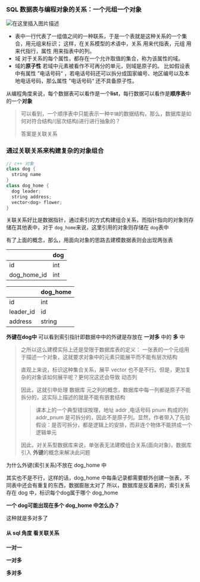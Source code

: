 ### SQL 数据表与编程对象的关系：一个元组一个对象

![在这里插入图片描述](CLionProjects/my_doc/交叉学习/关系数据库与面向对象.assets/watermark,type_d3F5LXplbmhlaQ,shadow_50,text_Q1NETiBAWFUgSG9uZ2R1bw==,size_20,color_FFFFFF,t_70,g_se,x_16.png)

- 表中一行代表了一组值之间的一种联系，于是一个表就是这种关系的一个集合，用元组来标识；
  这样，在关系模型的术语中，关系 用来代指表，元组 用来代指行，属性 用来指表中的列。
- 域
  对于关系的每个属性，都存在一个允许取值的集合，称为该属性的域。
- 域的**原子性**
  若域中元素被看作不可再分的单元，则域是原子的。
  比如假设表中有属性 ”电话号码“ ，若电话号码还可以拆分成国家编号、地区编号以及本地电话号码，那么属性 ”电话号码“ 还不具备原子性。

从编程角度来说，每个数据表可以看作是一个**list**，每行数据可以看作是**顺序表**中的一个**对象**

>  可以看到，一个顺序表中只能表示一种`平铺`的数据结构，那么，数据库是如何对符合结构/(层次结构)进行进行抽象的？
> 
> 答案是关联关系

### 通过关联关系来构建复杂的对象组合

```c++
// c++ 对象
class dog {
  string name
}
class dog_home {
  dog leader;
  string address;
  vector<dog> flower;
}
```

关联关系好比是数据指针，通过索引的方式构建组合关系，而指针指向的对象则存储在其他表中，对于 `dog_home`来说，这里引用的对象则存储在 `dog`表中

有了上面的概念，那么，用面向对象的思路去建模数据表则会出现两张表

|             | dog  |
| :---------- | ---- |
| id          | int  |
| dog_home_id | int  |

|           | dog_home |
| --------- | -------- |
| id        | int      |
| leader_id | id       |
| address   | string   |

**外键在dog中**
可以看到索引指针即数据中中的外键是存放在 **一对多** 中的 **多** 中

> 之所以这么建模实际上还是受限于数据库表的定义：
> 一张表的一个元组用于描述一个对象，这就要求对象中的元素只能展平而不能有层次结构
>
> 直观上来说，标识这种集合关系，展平 vector<dog> 也不是不行。但是，更加复杂的对象该如何展平呢？更何况这还会导致 动态列
>
> 因此，这就引申处理 数据库 元之列的概念，数据库中每一列都是原子不能拆分的，这实际上描述的就是不能有嵌套结构
>
> > 课本上的一个典型错误按理，地址 addr ,电话号码 pnum 构成的列 addr_pnum 是可拆分的，因此不是原子列。显然，作者带入了先验假设：是否可拆分，都是逻辑上的安排，而非连个物体不能拼成一个逻辑单元
>
>  
>
> 因此，对关系型数据库来说，单张表无法建模组合关系(面向对象)，数据库引入 **外键**的概念来解决此问题

为什么外键(索引关系)不放在 dog_home 中

其实也不是不行，这样的话，dog_home 中每条记录都需要额外创建一张表，不同表中还会有重复的东西，数据膨胀太对了
所以，数据库是反着来的，索引关系存在 dog 中，标识每个dog属于哪个 dog_home

**一个 dog可能出现在多个 dog_home 中怎么办？**

这种就是多对多了



#### 从 sql 角度 看关联关系

**一对一**

**一对多**

**多对多**
